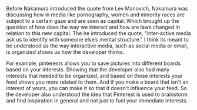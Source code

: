 Before Nakamura introduced the quote from Lev Manovich, Nakamura was discussing how in media like pornography, women and minority races are subject to a certain gaze and are seen as capital. Which brought up the question of how does the way we interact and how are laws changed in relation to this new capital. The he introduced the quote, "inter-active media ask us to identify with someone else’s mental structure." I think its meant to be understood as the way interactive media, such as social media or email, is organized shows us how the developer thinks.

For example, pinterests allows you to save pictures into different boards based on your interests. Showing that the developer also had many interests that needed to be organized, and based on those interests your feed shows you more related to them. And if you make a board that isn't an interest of yours, you can make it so that it doesn't influence your feed. So the developer also understood the idea that Pinterest is used to brainstorm and find inspiration in general and not just to fuel your immediate interests. 
